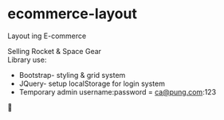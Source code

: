 # ecommerce-layout
Layout ing E-commerce

Selling Rocket & Space Gear  
Library use:  
- Bootstrap- styling & grid system
- JQuery- setup localStorage for login system
- Temporary admin username:password = ca@pung.com:123

:rocket: